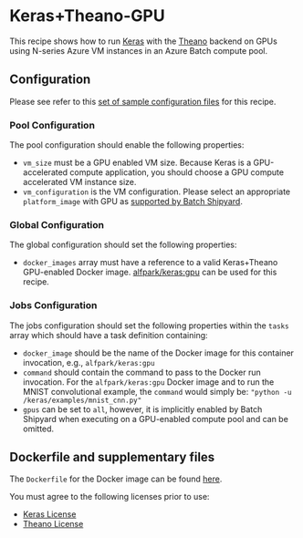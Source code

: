 # Keras+Theano-GPU
This recipe shows how to run [Keras](https://keras.io/) with the
[Theano](http://www.deeplearning.net/software/theano/) backend on
GPUs using N-series Azure VM instances in an Azure Batch compute pool.

## Configuration
Please see refer to this [set of sample configuration files](./config) for
this recipe.

### Pool Configuration
The pool configuration should enable the following properties:
* `vm_size` must be a GPU enabled VM size. Because Keras is a GPU-accelerated
compute application, you should choose a GPU compute accelerated VM
instance size.
* `vm_configuration` is the VM configuration. Please select an appropriate
`platform_image` with GPU as
[supported by Batch Shipyard](../../docs/25-batch-shipyard-platform-image-support.md).

### Global Configuration
The global configuration should set the following properties:
* `docker_images` array must have a reference to a valid Keras+Theano
GPU-enabled Docker image.
[alfpark/keras:gpu](https://hub.docker.com/r/alfpark/keras/) can be used for
this recipe.

### Jobs Configuration
The jobs configuration should set the following properties within the `tasks`
array which should have a task definition containing:
* `docker_image` should be the name of the Docker image for this container invocation,
e.g., `alfpark/keras:gpu`
* `command` should contain the command to pass to the Docker run invocation.
For the `alfpark/keras:gpu` Docker image and to run the MNIST convolutional
example, the `command` would simply be:
`"python -u /keras/examples/mnist_cnn.py"`
* `gpus` can be set to `all`, however, it is implicitly enabled by Batch
Shipyard when executing on a GPU-enabled compute pool and can be omitted.

## Dockerfile and supplementary files
The `Dockerfile` for the Docker image can be found [here](./docker).

You must agree to the following licenses prior to use:
* [Keras License](https://github.com/fchollet/keras/blob/master/LICENSE)
* [Theano License](https://github.com/Theano/Theano/blob/master/doc/LICENSE.txt)
